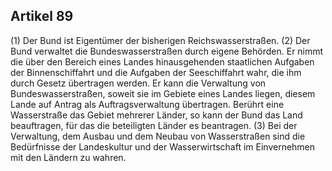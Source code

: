 ## Artikel 89

(1) Der Bund ist Eigentümer der bisherigen Reichswasserstraßen.
(2) Der Bund verwaltet die Bundeswasserstraßen durch eigene Behörden. Er nimmt die über den Bereich eines Landes hinausgehenden staatlichen Aufgaben der Binnenschiffahrt und die Aufgaben der Seeschiffahrt wahr, die ihm durch Gesetz übertragen werden. Er kann die Verwaltung von Bundeswasserstraßen, soweit sie im Gebiete eines Landes liegen, diesem Lande auf Antrag als Auftragsverwaltung übertragen. Berührt eine Wasserstraße das Gebiet mehrerer Länder, so kann der Bund das Land beauftragen, für das die beteiligten Länder es beantragen.
(3) Bei der Verwaltung, dem Ausbau und dem Neubau von Wasserstraßen sind die Bedürfnisse der Landeskultur und der Wasserwirtschaft im Einvernehmen mit den Ländern zu wahren.

